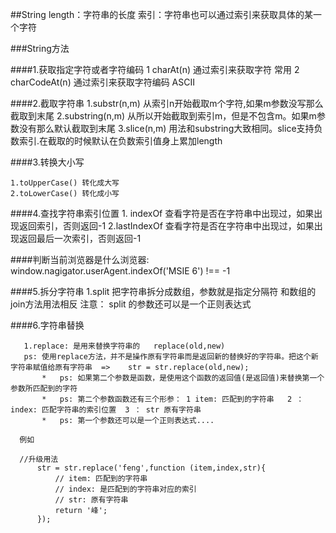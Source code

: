 ##String  length：字符串的长度 索引：字符串也可以通过索引来获取具体的某一个字符 ###String方法 ####1.获取指定字符或者字符编码    1 charAt(n) 通过索引来获取字符  常用    2 charCodeAt(n) 通过索引来获取字符编码  ASCII  ####2.截取字符串       1.substr(n,m)  从索引n开始截取m个字符,如果m参数没写那么截取到末尾       2.substring(n,m) 从所以开始截取到索引m，但是不包含m。如果m参数没有那么默认截取到末尾       3.slice(n,m) 用法和substring大致相同。slice支持负数索引.在截取的时候默认在负数索引值身上累加length      ####3.转换大小写     1.toUpperCase() 转化成大写    2.toLowerCase() 转化成小写 ####4.查找字符串索引位置      1. indexOf 查看字符是否在字符串中出现过，如果出现返回索引，否则返回-1      2.lastIndexOf 查看字符是否在字符串中出现过，如果出现返回最后一次索引，否则返回-1  ####判断当前浏览器是什么浏览器:   window.nagigator.userAgent.indexOf('MSIE 6') !== -1   ####5.拆分字符串       1.split 把字符串拆分成数组，参数就是指定分隔符 和数组的join方法用法相反      注意： split 的参数还可以是一个正则表达式   ####6.字符串替换         1.replace: 是用来替换字符串的   replace(old,new)       ps: 使用replace方法，并不是操作原有字符串而是返回新的替换好的字符串。把这个新字符串赋值给原有字符串  =>    str = str.replace(old,new);           *   ps: 如果第二个参数是函数，是使用这个函数的返回值(是返回值)来替换第一个参数所匹配到的字符           *   ps: 第二个参数函数还有三个形参： 1 item: 匹配到的字符串   2 ： index: 匹配字符串的索引位置  3 ： str 原有字符串           *   ps: 第一个参数还可以是一个正则表达式....                 例如            //升级用法          str = str.replace('feng',function (item,index,str){              // item: 匹配到的字符串              // index: 是匹配到的字符串对应的索引              // str: 原有字符串              return '峰';          });